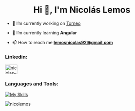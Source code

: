 <h1 align="center">Hi 👋, I'm Nicolás Lemos</h1>

- 🔭 I’m currently working on [Torneo](https://github.com/ederromero28/s15-10-m-java-angular)

- 🌱 I’m currently learning **Angular**

- 📫 How to reach me **lemosnicolas92@gmail.com**
<h3 align="left">Linkedin:</h3>
<p align="left">
<a href="https://linkedin.com/in/nicolas-lemos" target="blank"><img align="center" src="https://raw.githubusercontent.com/rahuldkjain/github-profile-readme-generator/master/src/images/icons/Social/linked-in-alt.svg" alt="nicolas-lemos" height="30" width="40" /></a>
</p>

<h3 align="left">Languages and Tools:</h3>

[![My Skills](https://skillicons.dev/icons?i=java,spring,postgres,mysql,git,postman&theme=light&perline=3)](https://skillicons.dev)

<p><img align="center" src="https://github-readme-stats.vercel.app/api/top-langs?username=nicolemos&show_icons=true&locale=en&layout=compact" alt="nicolemos" /></p>
